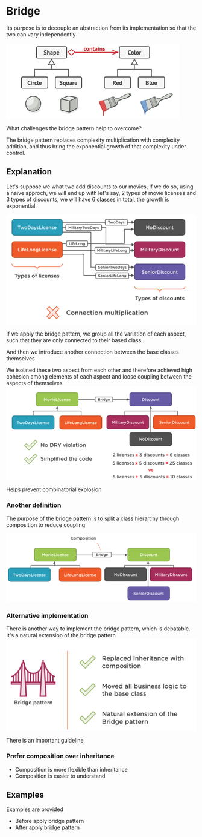 # Bridge

Its purpose is to decouple an abstraction from its implementation so that the two can vary independently

![intro](/Behavioral/Bridge/assets/bridge%20intro.png)

What challenges the bridge pattern help to overcome?

The bridge pattern replaces complexity multiplication with complexity addition, and thus bring the exponential growth of that complexity under control.


## Explanation

Let's suppose we what two add discounts to our movies, if we do so, using a naive approch, we will end up with let's say, 2 types of movie licenses and 3 types of discounts, we will have 6 classes in total, the growth is exponential.


![explanation image1](/Behavioral/Bridge/assets/bridge%20example.png)

If we apply the bridge pattern, we group all the variation of each aspect, such that they are only connected to their based class.

And then we introduce another connection between the base classes themselves

We isolated these two aspect from each other and therefore achieved high cohesion among elements of each aspect and loose coupling between the aspects of themselves
![explanation image2](/Behavioral/Bridge/assets/bridge%20example%202.png)

Helps prevent combinatorial explosion

### Another definition
The purpose of the bridge pattern is to split a class hierarchy through composition to reduce coupling

![explanation image3](/Behavioral/Bridge/assets/bridge%20example%203.png)

### Alternative implementation

There is another way to implement the bridge pattern, which is debatable.
It's a natural extension of the bridge pattern
![explanation image4](/Behavioral/Bridge/assets/bridge%20example%204.png)


There is an important guideline

### **Prefer composition over inheritance**

- Composition is more flexible than inheritance
- Composition is easier to understand

## Examples

Examples are provided

- Before apply bridge pattern
- After apply bridge pattern